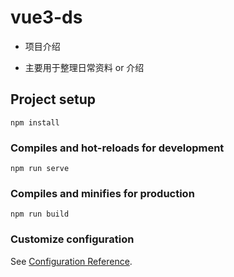 # vue3-ds
* 项目介绍
- 主要用于整理日常资料 or 介绍

## Project setup
```
npm install
```

### Compiles and hot-reloads for development
```
npm run serve
```

### Compiles and minifies for production
```
npm run build
```

### Customize configuration
See [Configuration Reference](https://cli.vuejs.org/config/).
